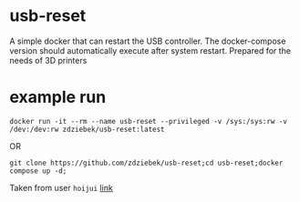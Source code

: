 # usb-reset

A simple docker that can restart the USB controller.
The docker-compose version should automatically execute after system restart.
Prepared for the needs of 3D printers

# example run 

`docker run -it --rm --name usb-reset --privileged -v /sys:/sys:rw -v /dev:/dev:rw zdziebek/usb-reset:latest`

OR

`git clone https://github.com/zdziebek/usb-reset;cd usb-reset;docker compose up -d;`


Taken from user `hoijui` [link](https://unix.stackexchange.com/questions/704341/how-to-reset-usb-controllers)
